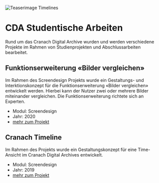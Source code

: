 ![Teaserimage Timelines](https://th-koeln.github.io/mi-bachelor-screendesign-projekte/assets/images/timelines.jpg)

# CDA Studentische Arbeiten

Rund um das Cranach Digital Archive wurden und werden verschiedene Projekte im Rahmen von Studienprojekten und Abschlussarbeiten bearbeitet. 

## Funktionserweiterung «Bilder vergleichen»

Im Rahmen des Screendesign Projekts wurde ein Gestaltungs- und Interktionskonzept für die Funktionserweiterung «Bilder vergleichen» entwickelt werden. Hierbei kann der Nutzer zwei oder mehrere Bilder miteinander vergleichen. Die Funktionserweiterung richtete sich an Experten.

- Modul: Screendesign
- Jahr: 2020
- [mehr zum Projekt](https://th-koeln.github.io/mi-bachelor-screendesign-projekte/sd-2020/)


## Cranach Timeline

Im Rahmen des Projekts wurde ein Gestaltungskonzept für eine Time-Ansicht im Cranach Digital Archives entwickelt. 

- Modul: Screendesign
- Jahr: 2019
- [mehr zum Projekt](https://th-koeln.github.io/mi-bachelor-screendesign-projekte/sd-2019/)
